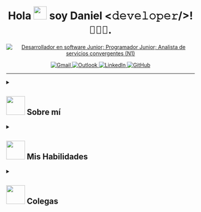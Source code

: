<!DOCTYPE html>
<html lang="es-en">
<head>
    <meta charset="UTF-8">
    <meta name="viewport" content="width=device-width, initial-scale=1.0">
</head>
<body>

<div align="center">
    <h1>Hola <img src="https://media.giphy.com/media/hvRJCLFzcasrR4ia7z/giphy.gif" width="35"> soy Daniel <𝚍𝚎𝚟𝚎𝚕𝚘𝚙𝚎𝚛/>!<span style="font-family: 'Segoe UI', Tahoma, Geneva, Verdana, sans-serif;">👨🏻‍💻</span>.</h1>
</div>

<p align="center">
    <a href="https://github.com/DenverCoder1/readme-typing-svg">
        <img src="https://readme-typing-svg.herokuapp.com?font=Time+New+Roman&color=%236b69d6&size=25&center=true&vCenter=true&width=600&height=100&lines=Desarrollador+en+Software+Junior%3BProgramador+Junior%3BAnalista+de+servicios+convergentes+(N1)" alt="Desarrollador en software Junior; Programador Junior; Analista de servicios convergentes (N1)">
    </a>
</p>
<p align="center">
  <a href="mailto:d.pinto142004l@gmail.com">
    <img src="https://img.shields.io/badge/Gmail-%23D14836.svg?style=for-the-badge&logo=gmail&logoColor=white" title="Gmail">
      </a>
    <a href="mailto:danielsabogal2004@hotmail.com">
    <img src="https://img.shields.io/badge/Outlook-%230078D4.svg?style=for-the-badge&logo=microsoft-outlook&logoColor=white" title="Outlook">
  </a>
        <a href="https://www.linkedin.com/in/daniel-fernando-pinto-sabogal-5258a7240/" target="_blank">
    <img src="https://img.shields.io/badge/LinkedIn-%230077B5.svg?style=for-the-badge&logo=linkedin&logoColor=white" title="LinkedIn">
  </a>
  <a href="https://github.com/DaniFe-Developer" target="_blank">
  <img src="https://img.shields.io/badge/GitHub-%23181717.svg?style=for-the-badge&logo=github&logoColor=white" title="GitHub">
</a>

        
</p>


<hr>

<div style="display: inline-block; width: 60%;">
    <details><summary><h2><img src="https://github.com/7oSkaaa/7oSkaaa/blob/main/Images/about_me.gif?raw=true" width="50px"> Sobre mí</h2></summary>
    <picture>
        <img align="right" src="https://media.giphy.com/media/ao9DUiTKH60XS/giphy.gif" width="250px">
    </picture>
<ul style="list-style-type: none; padding-left: 0;">
    <li>🦁 Tengo 19 años.</li>
    <li>😉 Soy Colombiano, residente en Bogota DC.</li>
    <li>💼 Actualmente trabajo como Analista de Servicios Convergentes en <a target="_blank" href="https://xdc.com.co/">Xorex Colombia.</a></li>
    <li>🖥️ Tengo experiencia como <strong>Desarrollador Web</strong> durante mi pasantía en la<br> Alcaldía del Municipio de Fusagasugá, Colombia.</li>
    <li>👨‍🎓 Soy Tecnólogo en Desarrollo de Software, graduado de la <a target="_blank" href="https://www.ucundinamarca.edu.co/">Universidad de Cundinamarca.</a>-> 2024</li>
    <li>✏️ Estudio Ingeniería en Software.</li>
    <li>🧾 Estoy Certificado en Linux Básico e Intermedio por <a target="_blank" href="https://www.netacad.com/">Cisco.</a></li>
    <li>🧾 Estoy Certificado en Fundamentos de Ciberseguridad por <a target="_blank" href="https://www.netacad.com/">Cisco.</a></li>
    <li>🧾 Estoy Certificado en Mantenimiento Preventivo y Correctivo <br>en Equipos de Cómputo por la <a target="_blank" href="https://www.ucundinamarca.edu.co/">Universidad de Cundinamarca.</a></li>
    <li>🎮 Amante a los videojuegos</li>
</ul>
</details>
</div>


<div>
     <details><summary><h2><img src="https://media2.giphy.com/media/QssGEmpkyEOhBCb7e1/giphy.gif?cid=ecf05e47a0n3gi1bfqntqmob8g9aid1oyj2wr3ds3mg700bl&rid=giphy.gif" width ="50px"> Mis Habilidades</h2></summary>
<div>
    <h3><img src="https://github.com/7oSkaaa/7oSkaaa/blob/main/Images/Programming_Languages.gif?raw=true" width="50px"> Lenguajes de Programación y Maquetación</h3>  
    <img src="https://img.shields.io/badge/html5-%23E34F26.svg?style=for-the-badge&logo=html5&logoColor=white" title="Html">
    <img src="https://img.shields.io/badge/css3-%231572B6.svg?style=for-the-badge&logo=css3&logoColor=white" title="Css">
    <img src="https://img.shields.io/badge/javascript-%23323330.svg?style=for-the-badge&logo=javascript&logoColor=%23F7DF1E" title="Java Script">
    <img src="https://img.shields.io/badge/java-%23007396.svg?style=for-the-badge&logo=java&logoColor=white" title="Java">
    <img src="https://img.shields.io/badge/php-%23777BB4.svg?style=for-the-badge&logo=php&logoColor=white" title="PHP">
    <img src="https://img.shields.io/badge/sql-%230075A8.svg?style=for-the-badge&logo=sql&logoColor=white" title="SQL">
    <img src="https://img.shields.io/badge/python-%233776AB.svg?style=for-the-badge&logo=python&logoColor=white" title="Python">
    <img src="https://img.shields.io/badge/c%23-%23239120.svg?style=for-the-badge&logo=c-sharp&logoColor=white" title="C#">
</div>

<div>
    <h3><img src="https://github.com/7oSkaaa/7oSkaaa/blob/main/Images/Software_Tools.gif?raw=true" width="50px"> Entornos de Desarrollo, Librerías y Frameworks</h3>
    <img src="https://img.shields.io/badge/Visual%20Studio%20Code-%23007ACC.svg?style=for-the-badge&logo=visual-studio-code&logoColor=white" title="Visual Studio Code">
    <img src="https://img.shields.io/badge/Visual%20Studio%20Community-%235C2D91.svg?style=for-the-badge&logo=visual-studio&logoColor=white" title="Visual Studio Community">
     <img src="https://img.shields.io/badge/sublime_text-%23575757.svg?&style=for-the-badge&logo=sublime-text&logoColor=important" title="Sublime Text">
    <img src="https://img.shields.io/badge/PyCharm%20Community-%23000000.svg?style=for-the-badge&logo=pycharm&logoColor=white" title="PyCharm Community Edition">
    <img src="https://img.shields.io/badge/Apache%20NetBeans-%23ED8B00.svg?style=for-the-badge&logo=apache-netbeans-ide&logoColor=white" title="Apache NetBeans">
    <img src="https://img.shields.io/badge/SQL%20Server-%23CC2927.svg?style=for-the-badge&logo=microsoft-sql-server&logoColor=white" title="SQL Server">
    <img src="https://img.shields.io/badge/SQL%20Developer%20-%23EA4C09.svg?style=for-the-badge&logo=oracle&logoColor=white" title="SQL Developer + Oracle">
    <img src="https://img.shields.io/badge/MySQL%20Workbench-%2300f.svg?style=for-the-badge&logo=mysql&logoColor=white" title="MySQL Workbench">
    <img src="https://img.shields.io/badge/Android%20Studio-3DDC84?style=for-the-badge&logo=android-studio&logoColor=white" title="Android Studio">
    <img src="https://img.shields.io/badge/Bootstrap-%23563D7C.svg?style=for-the-badge&logo=bootstrap&logoColor=white" title="Bootstrap">
    <img src="https://img.shields.io/badge/Laravel-%23FF2D20.svg?style=for-the-badge&logo=laravel&logoColor=white" title="Laravel">
    <img src="https://img.shields.io/badge/Git-%23F05032.svg?style=for-the-badge&logo=git&logoColor=white" title="Git">
</div>

<div>
    <h3><img src="https://github.com/TheDudeThatCode/TheDudeThatCode/blob/master/Assets/Earth.gif" width="40px"> Softwares y Herramientas</h3>
    <img src="https://img.shields.io/badge/GitHub-181717?style=for-the-badge&logo=github&logoColor=white" title="GitHub">
    <img src="https://img.shields.io/badge/Microsoft_Office-D83B01?style=for-the-badge&logo=microsoft-office&logoColor=white" title="Microsoft Office">
    <img src="https://img.shields.io/badge/Termux-%23000000.svg?style=for-the-badge&logo=termux&logoColor=white" title="Termux">
    <img src="https://img.shields.io/badge/Cisco%20Packet%20Tracer-0078D4?style=for-the-badge&logo=cisco&logoColor=white" title="Cisco Packet Tracer">
    <img src="https://img.shields.io/badge/Wireshark-1679A7?style=for-the-badge&logo=wireshark&logoColor=white" title="Wireshark">
    <img src="https://img.shields.io/badge/Nmap-DC4631?style=for-the-badge&logo=nmap&logoColor=white" title="Nmap">
    <img src="https://img.shields.io/badge/VPN-00457C?style=for-the-badge&logo=fortinet&logoColor=white" title="VPN">
    <img src="https://img.shields.io/badge/SecureCRT-0078D4?style=for-the-badge&logo=ssh&logoColor=white" title="SecureCRT">
    <img src="https://img.shields.io/badge/Remedy%207.6-%23000000.svg?style=for-the-badge&logo=remedy&logoColor=white" title="Remedy 7.6">
    <img src="https://img.shields.io/badge/Remedy%2020-%23000000.svg?style=for-the-badge&logo=remedy&logoColor=white" title="Remedy 20">
<img src="https://img.shields.io/badge/AnyDesk-%23FF2D20.svg?style=for-the-badge&logo=anydesk&logoColor=white" title="AnyDesk">
</div>

<div>
    <h3><img src="https://github.com/7oSkaaa/7oSkaaa/blob/main/Images/OS.gif?raw=true" width="50px"> Sistemas Operativos</h3>
    <img src="https://img.shields.io/badge/Windows-%230078D6.svg?style=for-the-badge&logo=windows&logoColor=white" title="Windows">
    <img src="https://img.shields.io/badge/Windows_10-0078D6?style=for-the-badge&logo=windows&logoColor=white" title="Windows 10">
    <img src="https://img.shields.io/badge/Windows%2011-%230078D6.svg?style=for-the-badge&logo=windows&logoColor=white" title="Windows 11">
    <img src="https://img.shields.io/badge/Linux-%23FCC624.svg?style=for-the-badge&logo=linux&logoColor=white" title="Linux">
    <img src="https://img.shields.io/badge/Kali%20Linux-%23000000.svg?style=for-the-badge&logo=kali-linux&logoColor=white" title="Kali Linux">
<img src="https://img.shields.io/badge/Kali%20Linux-%23563D7C.svg?style=for-the-badge&logo=kali-linux&logoColor=white" title="Kali Purple">
    <img src="https://img.shields.io/badge/Ubuntu-E95420?style=for-the-badge&logo=ubuntu&logoColor=white" title="Ubuntu">
</div>
</details>
</div>

<div style="display: inline-block; width: 60%;">
    <details>
        <summary>
            <h2><img src="https://github.com/7oSkaaa/7oSkaaa/blob/main/Images/about_me.gif?raw=true" width="50px"> Colegas</h2>
        </summary>
    <ul>
        <li>
            William Henrique - Tecnólogo en desarrollo de Software
            <br>
            <a href="https://github.com/DanielFernandoPintoSabogal" target="_blank">
                <img src="https://img.shields.io/badge/GitHub-%23181717.svg?style=for-the-badge&logo=github&logoColor=white" title="GitHub">
            </a>
            <a href="https://www.linkedin.com/in/daniel-fernando-pinto-sabogal-5258a7240/" target="_blank">
                <img src="https://img.shields.io/badge/LinkedIn-%230077B5.svg?style=for-the-badge&logo=linkedin&logoColor=white" title="LinkedIn">
            </a>
            <a href="mailto:d.pinto142004l@gmail.com">
                <img src="https://img.shields.io/badge/Gmail-%23D14836.svg?style=for-the-badge&logo=gmail&logoColor=white" title="Gmail">
            </a>
        </li>
        <li>
            Crsthian Guerrero - Tecnólogo en desarrollo de Software
            <br>
            <a href="https://github.com/DanielFernandoPintoSabogal" target="_blank">
                <img src="https://img.shields.io/badge/GitHub-%23181717.svg?style=for-the-badge&logo=github&logoColor=white" title="GitHub">
            </a>
            <a href="https://www.linkedin.com/in/daniel-fernando-pinto-sabogal-5258a7240/" target="_blank">
                <img src="https://img.shields.io/badge/LinkedIn-%230077B5.svg?style=for-the-badge&logo=linkedin&logoColor=white" title="LinkedIn">
            </a>
            <a href="mailto:d.pinto142004l@gmail.com">
                <img src="https://img.shields.io/badge/Gmail-%23D14836.svg?style=for-the-badge&logo=gmail&logoColor=white" title="Gmail">
            </a>
        </li>
    </ul>
    </details>
</div>

  

</body>
</html>

